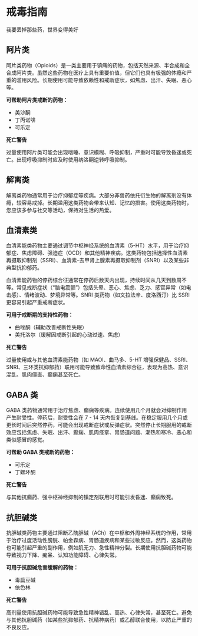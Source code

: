 # 戒毒指南

我要丢掉那些药，世界变得美好

## 阿片类

阿片类药物（Opioids）是一类主要用于镇痛的药物，包括天然来源、半合成和全合成阿片类。虽然这些药物在医疗上具有重要价值，但它们也具有极强的体瘾和严重的滥用风险。长期使用可能导致依赖性和戒断症状，如焦虑、出汗、失眠、恶心等。

**可帮助阿片类戒断的药物：**

- 美沙酮
- 丁丙诺啡
- 可乐定

**死亡警告**

过量使用阿片类可能会出现嗜睡、意识模糊、呼吸抑制，严重时可能导致昏迷或死亡。出现呼吸抑制时应及时使用纳洛酮逆转呼吸抑制。

## 解离类

解离类药物通常用于治疗抑郁症等疾病。大部分非兽药依托衍生物的解离剂没有体瘾，较容易戒掉。长期滥用这类药物会带来认知、记忆的损害。使用这类药物时，您应该多参与社交等活动，保持对生活的热爱。

## 血清素类

血清素能类药物主要通过调节中枢神经系统的血清素（5-HT）水平，用于治疗抑郁症、焦虑障碍、强迫症（OCD）和其他精神疾病。这类药物包括选择性血清素再摄取抑制剂（SSRI）、血清素-去甲肾上腺素再摄取抑制剂（SNRI）以及某些非典型抗抑郁药。

血清素能药物的停药综合征通常在停药后数天内出现，持续时间从几天到数周不等。常见戒断症状（“脑电震颤”）包括头晕、恶心、焦虑、乏力、感官异常（如电击感）、情绪波动、梦境异常等。SNRI 类药物（如文拉法辛、度洛西汀）比 SSRI 更容易引起严重戒断症状。

**可用于戒断期的支持性药物：**

- 曲唑酮（辅助改善戒断性失眠）
- 美托洛尔（缓解因戒断引起的心动过速、焦虑）

**死亡警告**

过量使用或与其他血清素能药物（如 MAOI、曲马多、5-HT 增强保健品、SSRI、SNRI、三环类抗抑郁药）联用可能导致致命性血清素综合征，表现为高热、意识混乱、肌肉僵直、癫痫甚至死亡。

## GABA 类

GABA 类药物通常用于治疗焦虑、癫痫等疾病。连续使用几个月就会对抑制作用产生耐受性。停药后，耐受性会在 7 - 14 天内恢复到基线。在稳定服用几个月或更长时间后突然停药，可能会出现戒断症状或反弹症状。突然停止长期服用的戒断效应包括焦虑、失眠、出汗、癫痫、肌肉痉挛、胃肠道问题、潮热和寒冷、恶心和类似感冒的感觉。

**可帮助 GABA 类戒断的药物：**

- 可乐定
- 丁螺环酮

**死亡警告**

与其他抗癫药、强中枢神经抑制的镇定剂联用时可能引发昏迷、癫痫致死。

## 抗胆碱类

抗胆碱类药物主要通过阻断乙酰胆碱（ACh）在中枢和外周神经系统的作用，常用于治疗过度活动性膀胱、帕金森病、胃肠道疾病和某些过敏反应。然而，这类药物也可能引起严重的副作用，例如肌无力、急性精神分裂。长期使用抗胆碱药物可能导致视力下降、痴呆、认知功能障碍、心律失常。

**可用于抗胆碱危害缓解的药物：**

- 毒扁豆碱
- 依色林

**死亡警告**

高剂量使用抗胆碱药物可能导致急性精神错乱、高热、心律失常，甚至死亡。避免与其他抗胆碱药（如某些抗抑郁药、抗精神病药）或乙醇联合使用，以防止严重的不良反应。